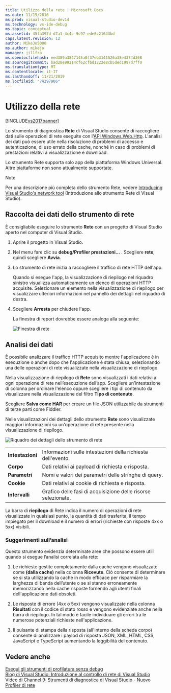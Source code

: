 ```yaml
---
title: Utilizzo della rete | Microsoft Docs
ms.date: 11/15/2016
ms.prod: visual-studio-dev14
ms.technology: vs-ide-debug
ms.topic: conceptual
ms.assetid: 45fa397d-d7a1-4c4c-9c97-ede6c21643bd
caps.latest.revision: 12
author: MikeJo5000
ms.author: mikejo
manager: jillfra
ms.openlocfilehash: eed389a3847145a0f37eb3141526a38e4374d368
ms.sourcegitcommit: bad28e99214cf62cfbd1222e8cb5ded1997d7ff0
ms.translationtype: MT
ms.contentlocale: it-IT
ms.lasthandoff: 11/21/2019
ms.locfileid: "74297906"
---
```

# <a name="network-usage"></a>Utilizzo della rete
[!INCLUDE[vs2017banner](../includes/vs2017banner.md)]

Lo strumento di diagnostica **Rete** di Visual Studio consente di raccogliere dati sulle operazioni di rete eseguite con l'[API Windows.Web.Http](https://msdn.microsoft.com/library/windows/apps/windows.web.http.aspx). L'analisi dei dati può essere utile nella risoluzione di problemi di accesso e autenticazione, di uso errato della cache, nonché in caso di problemi di prestazioni relativi a visualizzazione e download.  
  
 Lo strumento Rete supporta solo app della piattaforma Windows Universal. Altre piattaforme non sono attualmente supportate.  
  
> [!NOTE]
> Per una descrizione più completa dello strumento Rete, vedere [Introducing Visual Studio's network tool](https://devblogs.microsoft.com/visualstudio/?m=20155) (Introduzione allo strumento Rete di Visual Studio).  
  
## <a name="collecting-network-tool-data"></a>Raccolta dei dati dello strumento di rete  
 È consigliabile eseguire lo strumento **Rete** con un progetto di Visual Studio aperto nel computer di Visual Studio.  
  
1. Aprire il progetto in Visual Studio.  
  
2. Nel menu fare clic su **debug/Profiler prestazioni...** . Scegliere **rete**, quindi scegliere **Avvia**.  
  
3. Lo strumento di rete inizia a raccogliere il traffico di rete HTTP dell'app.  
  
    Quando si esegue l'app, la visualizzazione di riepilogo nel riquadro sinistro visualizza automaticamente un elenco di operazioni HTTP acquisite. Selezionare un elemento nella visualizzazione di riepilogo per visualizzare ulteriori informazioni nel pannello dei dettagli nel riquadro di destra.  
  
4. Scegliere **Arresta** per chiudere l'app.  
  
   La finestra di report dovrebbe essere analoga alla seguente:  
  
   ![Finestra di rete](../profiling/media/network-fullwindow.png "NETWORK_FullWindow")  
  
## <a name="analyzing-data"></a>Analisi dei dati  
 È possibile analizzare il traffico HTTP acquisito mentre l'applicazione è in esecuzione o anche dopo che l'applicazione è stata chiusa, selezionando una delle operazioni di rete visualizzate nella visualizzazione di riepilogo.  
  
 Nella visualizzazione di riepilogo di **Rete** sono visualizzati i dati relativi a ogni operazione di rete nell’esecuzione dell’app. Scegliere un'intestazione di colonna per ordinare l'elenco oppure scegliere i tipi di contenuto da visualizzare nella visualizzazione del filtro **Tipo di contenuto**.  
  
 Scegliere **Salva come HAR** per creare un file JSON utilizzabile da strumenti di terze parti come Fiddler.  
  
 Nelle visualizzazioni dei dettagli dello strumento **Rete** sono visualizzate maggiori informazioni su un'operazione di rete presente nella visualizzazione di riepilogo.  
  
 ![Riquadro dei dettagli dello strumento di rete](../profiling/media/network-detailsviewpane.png "NETWORK_DetailsViewPane")  
  
|||  
|-|-|  
|**Intestazioni**|Informazioni sulle intestazioni della richiesta dell'evento.|  
|**Corpo**|Dati relativi ai payload di richiesta e risposta.|  
|**Parametri**|Nomi e valori dei parametri delle stringhe di query.|  
|**Cookie**|Dati relativi ai cookie di richiesta e risposta.|  
|**Intervalli**|Grafico delle fasi di acquisizione delle risorse selezionate.|  
  
 La barra di **riepilogo** di Rete indica il numero di operazioni di rete visualizzate in qualsiasi punto, la quantità di dati trasferita, il tempo impiegato per il download e il numero di errori (richieste con risposte 4xx o 5xx) visibili.  
  
### <a name="analysis-tips"></a>Suggerimenti sull’analisi  
 Questo strumento evidenzia determinate aree che possono essere utili quando si esegue l’analisi correlata alla rete:  
  
1. Le richieste gestite completamente dalla cache vengono visualizzate come **(dalla cache)** nella colonna **Ricevute**. Ciò consente di determinare se si sta utilizzando la cache in modo efficace per risparmiare la larghezza di banda dell’utente o se si stanno erroneamente memorizzando nella cache risposte fornendo agli utenti finali dell'applicazione dati obsoleti.  
  
2. Le risposte di errore (4xx o 5xx) vengono visualizzate nella colonna **Risultati** con il codice di stato rosso e vengono evidenziate anche nella barra di riepilogo. In tal modo è facile individuare gli errori tra le numerose potenziali richieste nell'applicazione.  
  
3. Il pulsante di stampa della risposta (all'interno della scheda corpo) consente di analizzare i paylod di risposta JSON, XML, HTML, CSS, JavaScript e TypeScript aumentando la leggibilità del contenuto.  
  
## <a name="see-also"></a>Vedere anche  
 [Esegui gli strumenti di profilatura senza debug](https://msdn.microsoft.com/library/e97ce1a4-62d6-4b8e-a2f7-61576437ff01)   
 [Blog di Visual Studio: Introduzione al controllo di rete di Visual Studio](https://go.microsoft.com/fwlink/?LinkId=535022)   
 [Video di Channel 9: Strumenti di diagnostica di Visual Studio - Nuovo Profiler di rete](https://channel9.msdn.com/Series/ConnectOn-Demand/206)
